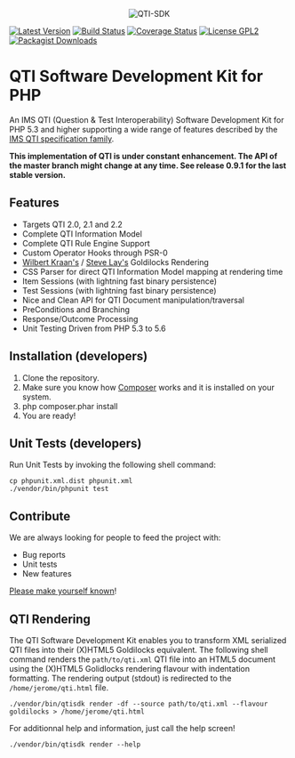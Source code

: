 <p align="center"><img src="https://cloud.githubusercontent.com/assets/4217431/6734391/3b3ef4e8-ce58-11e4-83a1-d6e39a91400f.png" alt="QTI-SDK" /></p>

[![Latest Version](https://img.shields.io/github/tag/oat-sa/qti-sdk.svg?style=flat&label=release)](https://github.com/oat-sa/qti-sdk/tags)
[![Build Status](https://travis-ci.org/oat-sa/qti-sdk.svg?branch=master)](https://travis-ci.org/oat-sa/qti-sdk)
[![Coverage Status](https://coveralls.io/repos/oat-sa/qti-sdk/badge.png)](https://coveralls.io/r/oat-sa/qti-sdk)
[![License GPL2](http://img.shields.io/badge/licence-gpl2-blue.svg)](http://www.gnu.org/licenses/gpl-2.0.html)
[![Packagist Downloads](http://img.shields.io/packagist/dt/qtism/qtism.svg)](https://packagist.org/packages/qtism/qtism)

# QTI Software Development Kit for PHP

An IMS QTI (Question &amp; Test Interoperability) Software Development Kit for PHP 5.3 and higher supporting a wide 
range of features described by the [IMS QTI specification family](http://www.imsglobal.org/question).

__This implementation of QTI is under constant enhancement. The API of the master branch might change at any time. See release 0.9.1 for the last stable version.__

## Features

* Targets QTI 2.0, 2.1 and 2.2
* Complete QTI Information Model
* Complete QTI Rule Engine Support
* Custom Operator Hooks through PSR-0
* [Wilbert Kraan's](http://blogs.cetis.ac.uk/wilbert/2013/11/06/using-standards-to-make-assessment-in-e-textbooks-scalable-engaging-but-robust) / [Steve Lay's](http://swl10.blogspot.co.uk/2013/09/transforming-qti-v2-into-xhtml-5.html) Goldilocks Rendering
* CSS Parser for direct QTI Information Model mapping at rendering time
* Item Sessions (with lightning fast binary persistence)
* Test Sessions (with lightning fast binary persistence)
* Nice and Clean API for QTI Document manipulation/traversal
* PreConditions and Branching
* Response/Outcome Processing
* Unit Testing Driven from PHP 5.3 to 5.6

## Installation (developers)

1. Clone the repository.
2. Make sure you know how [Composer](https://getcomposer.org/download/) works and it is installed on your system.
3. php composer.phar install
4. You are ready!

## Unit Tests (developers)

Run Unit Tests by invoking the following shell command:

```shell
cp phpunit.xml.dist phpunit.xml
./vendor/bin/phpunit test
```

## Contribute

We are always looking for people to feed the project with:

* Bug reports
* Unit tests
* New features

[Please make yourself known](https://github.com/bugalood)!

## QTI Rendering

The QTI Software Development Kit enables you to transform XML serialized QTI files
into their (X)HTML5 Goldilocks equivalent. The following shell command renders the
`path/to/qti.xml` QTI file into an HTML5 document using the (X)HTML5 Golidlocks rendering 
flavour with indentation formatting. The rendering output (stdout) is redirected to the
`/home/jerome/qti.html` file.

```shell
./vendor/bin/qtisdk render -df --source path/to/qti.xml --flavour goldilocks > /home/jerome/qti.html
```

For additionnal help and information, just call the help screen!

```shell
./vendor/bin/qtisdk render --help
```
